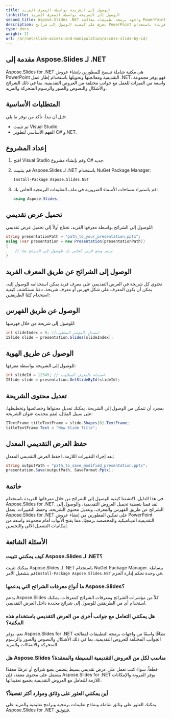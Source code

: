 ```yaml
---
title: الوصول إلى الشريحة بواسطة المعرف الفريد
linktitle: الوصول إلى الشريحة بواسطة المعرف الفريد
second_title: Aspose.Slides .NET واجهة برمجة تطبيقات معالجة PowerPoint
description: تعرف على كيفية الوصول إلى شرائح PowerPoint بواسطة معرفات فريدة باستخدام Aspose.Slides for .NET. يغطي هذا الدليل خطوة بخطوة تحميل العروض التقديمية والوصول إلى الشرائح عن طريق الفهرس أو المعرف وتعديل المحتوى وحفظ التغييرات.
type: docs
weight: 11
url: /ar/net/slide-access-and-manipulation/access-slide-by-id/
---
```


## مقدمة إلى Aspose.Slides لـ .NET

Aspose.Slides for .NET هي مكتبة شاملة تسمح للمطورين بإنشاء عروض PowerPoint التقديمية ومعالجتها وتحويلها باستخدام إطار عمل .NET. فهو يوفر مجموعة واسعة من الميزات للعمل مع جوانب مختلفة من العروض التقديمية، بما في ذلك الشرائح والأشكال والنصوص والصور والرسوم المتحركة والمزيد.

## المتطلبات الأساسية

قبل أن نبدأ، تأكد من توفر ما يلي:

- تم تثبيت Visual Studio.
- الفهم الأساسي لتطوير C# و.NET.

## إعداد المشروع

1. افتح Visual Studio وقم بإنشاء مشروع C# جديد.

2. قم بتثبيت Aspose.Slides لـ .NET باستخدام NuGet Package Manager:

   ```bash
   Install-Package Aspose.Slides.NET
   ```

3. قم باستيراد مساحات الأسماء الضرورية في ملف التعليمات البرمجية الخاص بك:

   ```csharp
   using Aspose.Slides;
   ```

## تحميل عرض تقديمي

للوصول إلى الشرائح بواسطة معرفها الفريد، تحتاج أولاً إلى تحميل عرض تقديمي:

```csharp
string presentationPath = "path_to_your_presentation.pptx";
using (var presentation = new Presentation(presentationPath))
{
    // سيتم وضع الرمز الخاص بك للوصول إلى الشرائح هنا
}
```

## الوصول إلى الشرائح عن طريق المعرف الفريد

تحتوي كل شريحة في العرض التقديمي على معرف فريد يمكن استخدامه للوصول إليه. يمكن أن يكون المعرف على شكل فهرس أو معرف شريحة. دعنا نستكشف كيفية استخدام كلتا الطريقتين:

## الوصول عن طريق الفهرس

للوصول إلى شريحة من خلال فهرسها:

```csharp
int slideIndex = 0; //استبدل بالمؤشر المطلوب
ISlide slide = presentation.Slides[slideIndex];
```

## الوصول عن طريق الهوية

للوصول إلى الشريحة بواسطة معرفها:

```csharp
int slideId = 12345; // استبدله بالمعرف المطلوب
ISlide slide = presentation.GetSlideById(slideId);
```

## تعديل محتوى الشريحة

بمجرد أن تتمكن من الوصول إلى الشريحة، يمكنك تعديل محتواها وخصائصها وتخطيطها. على سبيل المثال، لنقم بتحديث عنوان الشريحة:

```csharp
ITextFrame titleTextFrame = slide.Shapes[0].TextFrame;
titleTextFrame.Text = "New Slide Title";
```

## حفظ العرض التقديمي المعدل

بعد إجراء التغييرات اللازمة، احفظ العرض التقديمي المعدل:

```csharp
string outputPath = "path_to_save_modified_presentation.pptx";
presentation.Save(outputPath, SaveFormat.Pptx);
```

## خاتمة

في هذا الدليل، اكتشفنا كيفية الوصول إلى الشرائح من خلال معرفاتها الفريدة باستخدام Aspose.Slides for .NET. لقد قمنا بتغطية تحميل العروض التقديمية، والوصول إلى الشرائح عن طريق الفهرس والمعرف، وتعديل محتوى الشريحة، وحفظ التغييرات. يعمل Aspose.Slides for .NET على تمكين المطورين من إنشاء عروض PowerPoint التقديمية الديناميكية والمخصصة برمجيًا، مما يفتح الأبواب أمام مجموعة واسعة من إمكانيات التشغيل الآلي والتحسين.

## الأسئلة الشائعة

### كيف يمكنني تثبيت Aspose.Slides لـ .NET؟

 يمكنك تثبيت Aspose.Slides لـ .NET باستخدام NuGet Package Manager. ببساطة قم بتشغيل الأمر`Install-Package Aspose.Slides.NET` في وحدة تحكم إدارة الحزم.

### ما أنواع معرفات الشرائح التي يدعمها Aspose.Slides؟

يدعم Aspose.Slides كلاً من مؤشرات الشرائح ومعرفات الشرائح كمعرفات. يمكنك استخدام أي من الطريقتين للوصول إلى شرائح محددة داخل العرض التقديمي.

### هل يمكنني التعامل مع جوانب أخرى من العرض التقديمي باستخدام هذه المكتبة؟

نعم، يوفر Aspose.Slides for .NET نطاقًا واسعًا من واجهات برمجة التطبيقات لمعالجة الجوانب المختلفة للعروض التقديمية، بما في ذلك الأشكال والنصوص والصور والرسوم المتحركة والانتقالات والمزيد.

### هل Aspose.Slides مناسب لكل من العروض التقديمية البسيطة والمعقدة؟

قطعاً. سواء كنت تعمل على عرض تقديمي بسيط يتضمن بضع شرائح أو عرضًا معقدًا يشتمل على محتوى معقد، فإن Aspose.Slides for .NET يوفر المرونة والإمكانات اللازمة للتعامل مع العروض التقديمية بجميع تعقيداتها.

### أين يمكنني العثور على وثائق وموارد أكثر تفصيلاً؟

 يمكنك العثور على وثائق شاملة ونماذج تعليمات برمجية وبرامج تعليمية والمزيد على Aspose.Slides for .NET في[توثيق](https://reference.aspose.com/slides/net/).